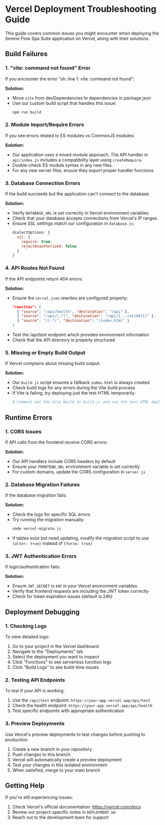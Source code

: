 # Vercel Deployment Troubleshooting Guide

This guide covers common issues you might encounter when deploying the Serene Flow Spa Suite application on Vercel, along with their solutions.

## Build Failures

### 1. "vite: command not found" Error

If you encounter the error "sh: line 1: vite: command not found":

**Solution:**
- Move `vite` from devDependencies to dependencies in package.json
- Use our custom build script that handles this issue:
  ```bash
  npm run build
  ```

### 2. Module Import/Require Errors

If you see errors related to ES modules vs CommonJS modules:

**Solution:**
- Our application uses a mixed module approach. The API handler in `api/index.js` includes a compatibility layer using `createRequire`.
- Double-check ES module syntax in any new files.
- For any new server files, ensure they export proper handler functions.

### 3. Database Connection Errors

If the build succeeds but the application can't connect to the database:

**Solution:**
- Verify `DATABASE_URL` is set correctly in Vercel environment variables
- Check that your database accepts connections from Vercel's IP ranges
- Ensure SSL settings match our configuration in `database.js`:
  ```javascript
  dialectOptions: {
    ssl: {
      require: true,
      rejectUnauthorized: false
    }
  }
  ```

### 4. API Routes Not Found

If the API endpoints return 404 errors:

**Solution:**
- Ensure the `vercel.json` rewrites are configured properly:
  ```json
  "rewrites": [
    { "source": "/api/health", "destination": "/api" },
    { "source": "/api/(.*)", "destination": "/api/[...catchAll]" },
    { "source": "/(.*)", "destination": "/index.html" }
  ]
  ```
- Test the /api/test endpoint which provides environment information
- Check that the API directory is properly structured

### 5. Missing or Empty Build Output

If Vercel complains about missing build output:

**Solution:**
- Our `build.js` script ensures a fallback `index.html` is always created
- Check build logs for any errors during the Vite build process
- If Vite is failing, try deploying just the test HTML temporarily:
  ```bash
  # Comment out the Vite build in build.js and use the test HTML deployment
  ```

## Runtime Errors

### 1. CORS Issues

If API calls from the frontend receive CORS errors:

**Solution:**
- Our API handlers include CORS headers by default
- Ensure your `FRONTEND_URL` environment variable is set correctly
- For custom domains, update the CORS configuration in `server.js`

### 2. Database Migration Failures

If the database migration fails:

**Solution:**
- Check the logs for specific SQL errors
- Try running the migration manually:
  ```bash
  node vercel-migrate.js
  ```
- If tables exist but need updating, modify the migration script to use `{alter: true}` instead of `{force: true}`

### 3. JWT Authentication Errors

If login/authentication fails:

**Solution:**
- Ensure `JWT_SECRET` is set in your Vercel environment variables
- Verify that frontend requests are including the JWT token correctly
- Check for token expiration issues (default is 24h)

## Deployment Debugging

### 1. Checking Logs

To view detailed logs:

1. Go to your project in the Vercel dashboard
2. Navigate to the "Deployments" tab
3. Select the deployment you want to inspect
4. Click "Functions" to see serverless function logs
5. Click "Build Logs" to see build-time issues

### 2. Testing API Endpoints

To test if your API is working:

1. Use the `/api/test` endpoint: `https://your-app.vercel.app/api/test`
2. Check the health endpoint: `https://your-app.vercel.app/api/health` 
3. Test specific endpoints with appropriate authentication

### 3. Preview Deployments

Use Vercel's preview deployments to test changes before pushing to production:

1. Create a new branch in your repository
2. Push changes to this branch
3. Vercel will automatically create a preview deployment
4. Test your changes in this isolated environment
5. When satisfied, merge to your main branch

## Getting Help

If you're still experiencing issues:

1. Check Vercel's official documentation: https://vercel.com/docs
2. Review our project-specific notes in `DEPLOYMENT.md`
3. Reach out to the development team for support
